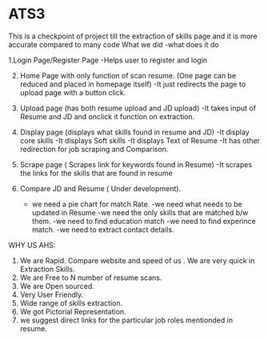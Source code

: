 # ATS3

This is a checkpoint of project till the extraction of skills page and it is more accurate compared to many code
What we did
	-what does it do

1.Login Page/Register Page
	-Helps user to register and login

2. Home Page with only function of scan resume. (One page can be reduced and placed in homepage itself)
	-It just redirects the page to upload page with a button click.

3. Upload page (has both resume upload and JD upload)
	-It takes input of Resume and JD and onclick it function on extraction.

4. Display page (displays what skills found in resume and JD)
	-It display core skills
	-It displays Soft skills
	-It displays Text of Resume
	-It has other redirection for job scraping and Comparison.

5. Scrape page ( Scrapes link for keywords found in Resume)
	-It scrapes the links for the skills that are found in resume 

6. Compare JD and Resume ( Under development).
	- we need a pie chart for match Rate.
	-we need what needs to be updated in Resume
	-we need the only skills that are matched b/w them.
	-we need to find education match
	-we need to find experince match.
	-we need to extract contact details.



WHY US AHS:
1. We are Rapid. Compare website and speed of us . We are very quick in Extraction Skills.
2. We are Free to N number of resume scans. 
3. We are Open sourced.
4. Very User Friendly.
5. Wide range of skills extraction.
6. We got Pictorial Representation.
7. we suggest direct links for the particular job roles mentionded in resume.


